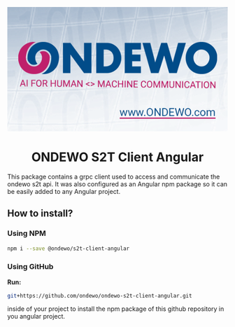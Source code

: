 <!-- NOTE: THIS IS THE README FOR GITHUB; NPM README IN root-FOLDER -->

<p align="center">
  <a href="https://www.ondewo.com">
    <img alt="ONDEWO Logo" src="https://raw.githubusercontent.com/ondewo/ondewo-logos/master/github/ondewo_logo_github_2.png"/>
  </a>
  <h1 align="center">
    ONDEWO S2T Client Angular
  </h1>
</p>

This package contains a grpc client used to access and communicate the ondewo s2t api.
It was also configured as an Angular npm package so it can be easily added to any Angular project.

## How to install?

### Using NPM

```bash
npm i --save @ondewo/s2t-client-angular
```

### Using GitHub

**Run:**

```bash
git+https://github.com/ondewo/ondewo-s2t-client-angular.git
```

inside of your project to install the npm package of this github repository in you angular project.
